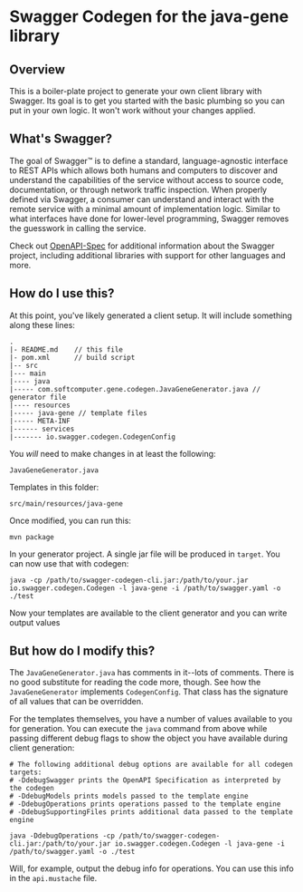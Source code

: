 # Swagger Codegen for the java-gene library

## Overview
This is a boiler-plate project to generate your own client library with Swagger.  Its goal is
to get you started with the basic plumbing so you can put in your own logic.  It won't work without
your changes applied.

## What's Swagger?
The goal of Swagger™ is to define a standard, language-agnostic interface to REST APIs which allows both humans and computers to discover and understand the capabilities of the service without access to source code, documentation, or through network traffic inspection. When properly defined via Swagger, a consumer can understand and interact with the remote service with a minimal amount of implementation logic. Similar to what interfaces have done for lower-level programming, Swagger removes the guesswork in calling the service.


Check out [OpenAPI-Spec](https://github.com/OAI/OpenAPI-Specification) for additional information about the Swagger project, including additional libraries with support for other languages and more. 

## How do I use this?
At this point, you've likely generated a client setup.  It will include something along these lines:

```
.
|- README.md    // this file
|- pom.xml      // build script
|-- src
|--- main
|---- java
|----- com.softcomputer.gene.codegen.JavaGeneGenerator.java // generator file
|---- resources
|----- java-gene // template files
|----- META-INF
|------ services
|------- io.swagger.codegen.CodegenConfig
```

You _will_ need to make changes in at least the following:

`JavaGeneGenerator.java`

Templates in this folder:

`src/main/resources/java-gene`

Once modified, you can run this:

```
mvn package
```

In your generator project.  A single jar file will be produced in `target`.  You can now use that with codegen:

```
java -cp /path/to/swagger-codegen-cli.jar:/path/to/your.jar io.swagger.codegen.Codegen -l java-gene -i /path/to/swagger.yaml -o ./test
```

Now your templates are available to the client generator and you can write output values

## But how do I modify this?
The `JavaGeneGenerator.java` has comments in it--lots of comments.  There is no good substitute
for reading the code more, though.  See how the `JavaGeneGenerator` implements `CodegenConfig`.
That class has the signature of all values that can be overridden.

For the templates themselves, you have a number of values available to you for generation.
You can execute the `java` command from above while passing different debug flags to show
the object you have available during client generation:

```
# The following additional debug options are available for all codegen targets:
# -DdebugSwagger prints the OpenAPI Specification as interpreted by the codegen
# -DdebugModels prints models passed to the template engine
# -DdebugOperations prints operations passed to the template engine
# -DdebugSupportingFiles prints additional data passed to the template engine

java -DdebugOperations -cp /path/to/swagger-codegen-cli.jar:/path/to/your.jar io.swagger.codegen.Codegen -l java-gene -i /path/to/swagger.yaml -o ./test
```

Will, for example, output the debug info for operations.  You can use this info
in the `api.mustache` file.